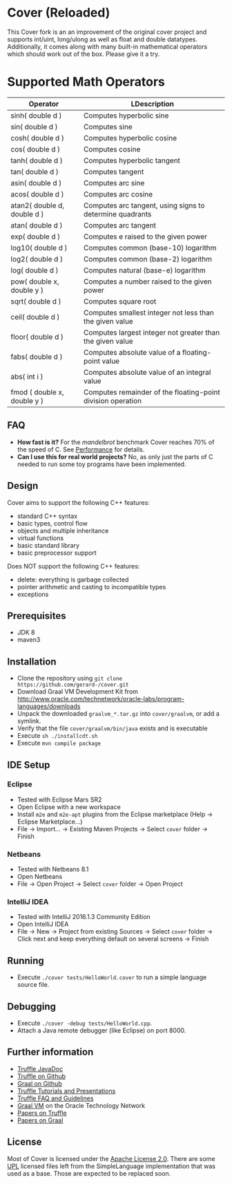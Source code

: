 # Cover (Reloaded)

This Cover fork is an an improvement of the original cover project and supports int/uint, long/ulong as well as float and double datatypes.
Additionally, it comes along with many built-in mathematical operators which should work out of the box. Please give it a try.

# Supported Math Operators

Operator | LDescription
--- | ---
sinh( double d ) | Computes hyperbolic sine
sin( double d ) | Computes sine
cosh( double d ) | Computes hyperbolic cosine
cos( double d ) | Computes cosine
tanh( double d ) | Computes hyperbolic tangent
tan( double d ) | Computes tangent
asin( double d ) | Computes arc sine
acos( double d ) | Computes arc cosine
atan2( double d, double d ) | Computes arc tangent, using signs to determine quadrants
atan( double d ) | Computes arc tangent
exp( double d ) | Computes e raised to the given power
log10( double d ) | Computes common (base-10) logarithm
log2( double d ) | Computes common (base-2) logarithm
log( double d ) | Computes natural (base-e) logarithm
pow( double x, double y ) | Computes a number raised to the given power
sqrt( double d ) | Computes square root
ceil( double d ) | Computes smallest integer not less than the given value
floor( double d ) | Computes largest integer not greater than the given value
fabs( double d ) | Computes absolute value of a floating-point value
abs( int i ) | Computes absolute value of an integral value
fmod ( double x, double y ) | Computes remainder of the floating-point division operation

## FAQ

* **How fast is it?** For the *mandelbrot* benchmark Cover reaches 70% of the speed of C. See [Performance](PERFORMANCE.md) for details.
* **Can I use this for real world projects?** No, as only just the parts of C needed to run some toy programs have been implemented. 

## Design

Cover aims to support the following C++ features:
* standard C++ syntax
* basic types, control flow
* objects and multiple inheritance
* virtual functions
* basic standard library
* basic preprocessor support

Does NOT support the following C++ features:
* delete: everything is garbage collected
* pointer arithmetic and casting to incompatible types
* exceptions

## Prerequisites
* JDK 8
* maven3 

## Installation

* Clone the repository using
  `git clone https://github.com/gerard-/cover.git`
* Download Graal VM Development Kit from 
  http://www.oracle.com/technetwork/oracle-labs/program-languages/downloads
* Unpack the downloaded `graalvm_*.tar.gz` into `cover/graalvm`, or add a symlink.
* Verify that the file `cover/graalvm/bin/java` exists and is executable
* Execute `sh ./installcdt.sh`
* Execute `mvn compile package`

## IDE Setup 

### Eclipse
* Tested with Eclipse Mars SR2
* Open Eclipse with a new workspace
* Install `m2e` and `m2e-apt` plugins from the Eclipse marketplace (Help -> Eclipse Marketplace...)
* File -> Import... -> Existing Maven Projects -> Select `cover` folder -> Finish

### Netbeans
* Tested with Netbeans 8.1
* Open Netbeans
* File -> Open Project -> Select `cover` folder -> Open Project

### IntelliJ IDEA
* Tested with IntelliJ 2016.1.3 Community Edition
* Open IntelliJ IDEA
* File -> New -> Project from existing Sources -> Select `cover` folder -> Click next and keep everything default on several screens -> Finish

## Running

* Execute `./cover tests/HelloWorld.cover` to run a simple language source file.

## Debugging

* Execute `./cover -debug tests/HelloWorld.cpp`.
* Attach a Java remote debugger (like Eclipse) on port 8000.

## Further information

* [Truffle JavaDoc](http://lafo.ssw.uni-linz.ac.at/javadoc/truffle/latest/)
* [Truffle on Github](http://github.com/graalvm/truffle)
* [Graal on Github](http://github.com/graalvm/graal-core)
* [Truffle Tutorials and Presentations](https://wiki.openjdk.java.net/display/Graal/Publications+and+Presentations)
* [Truffle FAQ and Guidelines](https://wiki.openjdk.java.net/display/Graal/Truffle+FAQ+and+Guidelines)
* [Graal VM]( http://www.oracle.com/technetwork/oracle-labs/program-languages/overview) on the Oracle Technology Network
* [Papers on Truffle](http://ssw.jku.at/Research/Projects/JVM/Truffle.html)
* [Papers on Graal](http://ssw.jku.at/Research/Projects/JVM/Graal.html)

## License

Most of Cover is licensed under the [Apache License 2.0](LICENSE-APACHE). There are some [UPL](LICENSE-UPL) licensed files left from the SimpleLanguage implementation that was used as a base. Those are expected to be replaced soon.

